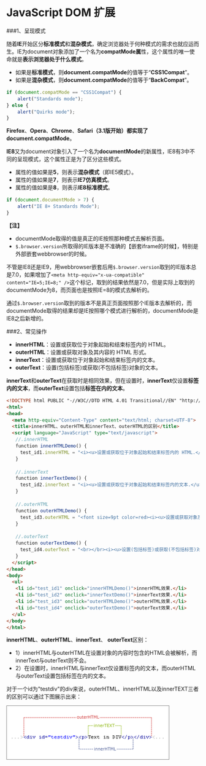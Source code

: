 JavaScript DOM 扩展
=========

###1、呈现模式

随着**IE**开始区分**标准模式**和**混杂模式**，确定浏览器处于何种模式的需求也就应运而生。IE为document对象添加了一个名为**compatMode属**性，这个属性的唯一使命就是**表示浏览器处于什么模式**。
- 如果是**标准模式**，则**document.compatMode**的值等于“**CSS1Compat**”。
- 如果是**混杂模式**，则**document.compatMode**的值等于“**BackCompat**”。

```javascript
if (document.compatMode == "CSS1Compat") {  
    alert("Standards mode");  
} else {  
    alert("Quirks mode");  
}
```

**Firefox**、**Opera**、**Chrome**、**Safari（3.1版开始）**都实现了**document.compatMode**。

**IE8**又为document对象引入了一个名为**documentMode**的新属性，IE8有3中不同的呈现模式，这个属性正是为了区分这些模式。
- 属性的值如果是**5**，则表示**混杂模式**（即IE5模式）。
- 属性的值如果是**7**，则表示**IE7仿真模式**。
- 属性的值如果是**8**，则表示**IE8标准模式**。
      
```javascript  
if (document.documentMode > 7) {  
    alert("IE 8+ Standards Mode");  
}
```

**【注】**
- documentMode取得的值是真正的IE按照那种模式去解析页面。
- `$.browser.version`所取得的IE版本是不准确的【嵌套iframe的时候】，特别是外部嵌套webbrowser的时候。

不管是IE8还是IE9，用webbrowser嵌套后用`$.browser.version`取到的IE版本总是7.0，如果增加了`<meta http-equiv="x-ua-compatible" content="IE=5;IE=8;" />`这个标记，取到的结果依然是7.0，但是实际上取到的documentMode为8，而页面也是按照IE=8的模式去解析的。

通过`$.browser.version`取到的版本不是真正页面按照那个IE版本去解析的，而documentMode取得的结果却是IE按照哪个模式进行解析的，documentMode是IE8之后新增的。

###2、常见操作
- **innerHTML**：设置或获取位于对象起始和结束标签内的 HTML。
- **outerHTML**：设置或获取对象及其内容的 HTML 形式。
- **innerText**：设置或获取位于对象起始和结束标签内的文本。
- **outerText**：设置(包括标签)或获取(不包括标签)对象的文本。

**innerText**和**outerText**在获取时是相同效果，但在设置时，**innerText**仅设置**标签内的文本**，而**outerText**设置包括**标签在内的文本**。

```html
<!DOCTYPE html PUBLIC "-//W3C//DTD HTML 4.01 Transitional//EN" "http://www.w3.org/TR/html4/loose.dtd">  
<html>  
<head>  
  <meta http-equiv="Content-Type" content="text/html; charset=UTF-8">  
  <title>innerHTML、outerHTML和innerText、outerHTML的区别</title>  
  <script language="JavaScript" type="text/javascript">   
　　//.innerHTML  
　　function innerHTMLDemo() {   
　　　test_id1.innerHTML = "<i><u>设置或获取位于对象起始和结束标签内的 HTML.</u></i>";   
　　}   
　　
　　//.innerText  
　　function innerTextDemo() {   
　　　test_id2.innerText = "<i><u>设置或获取位于对象起始和结束标签内的文本.</u></i>";   
　　}   
　　
　　//.outerHTML  
　　function outerHTMLDemo() {   
　　　test_id3.outerHTML = "<font size=9pt color=red><i><u>设置或获取对象及其内容的 HTML 形式.</u></i></font>";   
　　}  
　　
　　//.outerText  
　　function outerTextDemo() {   
　　　test_id4.outerText = "<br></br><i><u>设置(包括标签)或获取(不包括标签)对象的文本.</u></i>";   
　　}  
  </script>   
</head>   
<body>   
  <ul>   
　　<li id="test_id1" onclick="innerHTMLDemo()">innerHTML效果.</li>   
　　<li id="test_id2" onclick="innerTextDemo()">innerText效果.</li>   
　　<li id="test_id3" onclick="outerHTMLDemo()">outerHTML效果.</li>   
　　<li id="test_id4" onclick="outerTextDemo()">outerText效果.</li>   
  </ul>   
</body>   
</html>  
```

**innerHTML**、**outerHTML**、**innerText**、 **outerText**区别：
- 1）innerHTML与outerHTML在设置对象的内容时包含的HTML会被解析，而innerText与outerText则不会。 
- 2）在设置时，innerHTML与innerText仅设置标签内的文本，而outerHTML与outerText设置包括标签在内的文本。 
    
对于一个id为"testdiv"的div来说，outerHTML、innerHTML以及innerTEXT三者的区别可以通过下图展示出来： 

![Alt text](../99_Image/inner-outer-diff.png)

